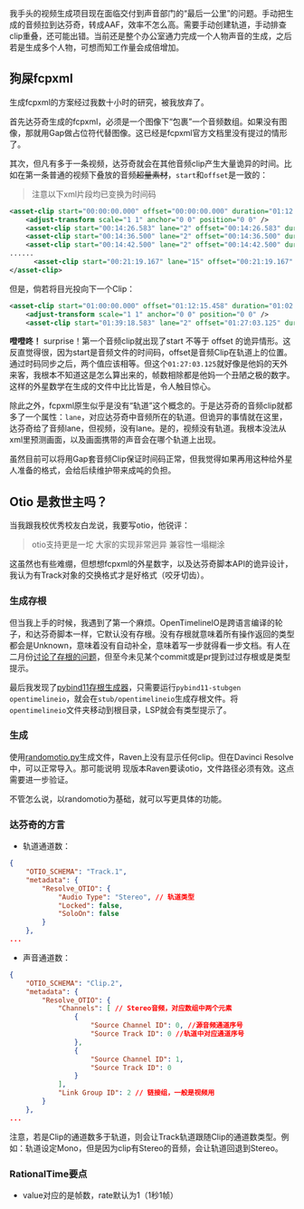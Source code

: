 我手头的视频生成项目现在面临交付到声音部门的“最后一公里”的问题。手动把生成的音频拉到达芬奇，转成AAF，效率不怎么高。需要手动创建轨道，手动排查clip重叠，还可能出错。当前还是整个办公室通力完成一个人物声音的生成，之后若是生成多个人物，可想而知工作量会成倍增加。

## 狗屎fcpxml
生成fcpxml的方案经过我数十小时的研究，被我放弃了。

首先达芬奇生成的fcpxml，必须是一个图像下“包裹”一个音频数组。如果没有图像，那就用Gap做占位符代替图像。这已经是fcpxml官方文档里没有提过的情形了。

其次，但凡有多于一条视频，达芬奇就会在其他音频clip产生大量诡异的时间。比如在第一条普通的视频下叠放的音频~~超量素材~~，`start`和`offset`是一致的：
> 注意以下xml片段均已变换为时间码
```xml
<asset-clip start="00:00:00.000" offset="00:00:00.000" duration="01:12:15.458" format="r1" ref="r2" enabled="1" tcFormat="NDF" name="马东锡 坏家伙.mp4">
    <adjust-transform scale="1 1" anchor="0 0" position="0 0" />
    <asset-clip start="00:14:26.583" lane="2" offset="00:14:26.583" duration="00:00:01.458" ref="r6" enabled="1" name="187_Young Libai_241221_02_4a8d_ZhangJian.wav" />
    <asset-clip start="00:14:36.500" lane="2" offset="00:14:36.500" duration="00:00:04.625" ref="r7" enabled="1" name="189_Young Libai_241220_17_847e_ZhangJian.wav" />
    <asset-clip start="00:14:42.500" lane="2" offset="00:14:42.500" duration="00:00:02.583" ref="r8" enabled="1" name="191_Young Libai_241220_21_ca86_ZhangJian.wav" />
......
	  <asset-clip start="00:21:19.167" lane="15" offset="00:21:19.167" duration="00:00:03.167" ref="r612" enabled="1" name="287_Young Libai_241223_16_e553_ZhangJian.wav" />
</asset-clip>
```
但是，倘若将目光投向下一个Clip：
```xml
<asset-clip start="01:00:00.000" offset="01:12:15.458" duration="01:02:42.792" format="r0" ref="r3" enabled="1" tcFormat="NDF" name="ChangAn_LowRes.mp4">
    <adjust-transform scale="1 1" anchor="0 0" position="0 0" />
    <asset-clip start="01:39:18.583" lane="2" offset="01:27:03.125" duration="00:00:05.375" ref="r60" enabled="1" name="1744_Mid-age Libai_241224_14_9860_ZhangJian.wav" />
```
**噔噔咚！** surprise！第一个音频clip就出现了start 不等于 offset 的诡异情形。这反直觉得很，因为start是音频文件的时间码，offset是音频Clip在轨道上的位置。通过时码同步之后，两个值应该相等。但这个`01:27:03.125`就好像是他妈的天外来客，我根本不知道这是怎么算出来的，帧数相除都是他妈一个丑陋之极的数字。这样的外星数学在生成的文件中比比皆是，令人触目惊心。

除此之外，fcpxml原生似乎是没有“轨道”这个概念的。于是达芬奇的音频clip就都多了一个属性：`lane`，对应达芬奇中音频所在的轨道。但诡异的事情就在这里，达芬奇给了音频lane，但视频，没有lane。是的，视频没有轨道。我根本没法从xml里预测画面，以及画面携带的声音会在哪个轨道上出现。

虽然目前可以将用Gap套音频Clip保证时间码正常，但我觉得如果再用这种给外星人准备的格式，会给后续维护带来成吨的负担。

## Otio 是救世主吗？

当我跟我校优秀校友白龙说，我要写otio，他锐评：
> otio支持更是一坨
> 大家的实现非常迥异
> 兼容性一塌糊涂

这虽然也有些难绷，但想想fcpxml的外星数字，以及达芬奇脚本API的诡异设计，我认为有Track对象的交换格式才是好格式（咬牙切齿）。

### 生成存根

但当我上手的时候，我遇到了第一个麻烦。OpenTimelineIO是跨语言编译的轮子，和达芬奇脚本一样，它默认没有存根。没有存根就意味着所有操作返回的类型都会是Unknown，意味着没有自动补全，意味着写一步就得看一步文档。有人在二月份[讨论了存根的问题](https://github.com/AcademySoftwareFoundation/OpenTimelineIO/issues/1702)，但至今未见某个commit或是pr提到过过存根或是类型提示。

最后我发现了[pybind11存根生成器](https://github.com/sizmailov/pybind11-stubgen)，只需要运行`pybind11-stubgen opentimelineio`，就会在`stub/opentimelineio`生成存根文件。将`opentimelineio`文件夹移动到根目录，LSP就会有类型提示了。

### 生成

使用[randomotio.py](https://github.com/IgorRidanovic/randomOTIO)生成文件，Raven上没有显示任何clip。但在Davinci Resolve中，可以正常导入。那可能说明
现版本Raven要读otio，文件路径必须有效。这点需要进一步验证。

不管怎么说，以randomotio为基础，就可以写更具体的功能。

### 达芬奇的方言

* 轨道通道数：
```json
{
    "OTIO_SCHEMA": "Track.1",
    "metadata": {
        "Resolve_OTIO": {
            "Audio Type": "Stereo", // 轨道类型
            "Locked": false,
            "SoloOn": false
        }
    },
...
```
* 声音通道数：
```json
{
    "OTIO_SCHEMA": "Clip.2",
    "metadata": {
        "Resolve_OTIO": {
            "Channels": [ // Stereo音频，对应数组中两个元素
                {
                    "Source Channel ID": 0, //源音频通道序号
                    "Source Track ID": 0 //轨道中对应通道序号
                },
                {
                    "Source Channel ID": 1,
                    "Source Track ID": 0
                }
            ],
            "Link Group ID": 2 // 链接组，一般是视频用
        }
    },
...
```
注意，若是Clip的通道数多于轨道，则会让Track轨道跟随Clip的通道数类型。例如：轨道设定Mono，但是因为clip有Stereo的音频，会让轨道回退到Stereo。

### RationalTime要点

* value对应的是帧数，rate默认为1（1秒1帧）